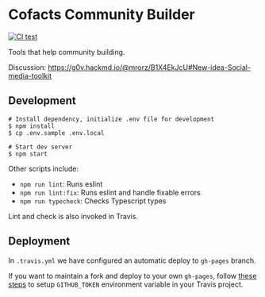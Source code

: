 Cofacts Community Builder
=======

[![CI test](https://github.com/cofacts/community-builder/actions/workflows/ci.yml/badge.svg)](https://github.com/cofacts/community-builder/actions/workflows/ci.yml)

Tools that help community building.

Discussion: https://g0v.hackmd.io/@mrorz/B1X4EkJcU#New-idea-Social-media-toolkit

## Development

```
# Install dependency, initialize .env file for development
$ npm install
$ cp .env.sample .env.local

# Start dev server
$ npm start
```

Other scripts include:

- `npm run lint`: Runs eslint
- `npm run lint:fix`: Runs eslint and handle fixable errors
- `npm run typecheck`: Checks Typescript types

Lint and check is also invoked in Travis.

## Deployment

In `.travis.yml` we have configured an automatic deploy to `gh-pages` branch.

If you want to maintain a fork and deploy to your own `gh-pages`, follow [these steps](https://docs.travis-ci.com/user/deployment/pages/)
to setup `GITHUB_TOKEN` environment variable in your Travis project.
